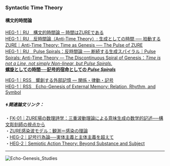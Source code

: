 ### Syntactic Time Theory  
#### 構文的時間論  
[HEG-1｜RU　構文的時間論 ─ 時間はZUREである](./articles/HEG-1_RU_Syntactic-Time-Theory.md)  
[HEG-1｜RU　反時間論（Anti-Time Theory）: 生成としての時間 ── 拍動するZURE｜Anti-Time Theory: Time as Genesis ── The Pulse of ZURE](./articles/HEG-1_RU_Anti-Time-Theory.md)  
[HEG-1｜RU　Pulse Spirals：反時間論 ── 断続する生成スパイラル｜Pulse Spirals: Anti-Time Theory — The Discontinuous Spiral of Genesis：*Time is not a Line, not simply Non-linear, but Pulse Spirals.*](./articles/HEG-1_RU_Pulse_Spirals.md)  
[**螺旋としての時間──記号的宿命としての _Pulse Spirals_**](https://camp-us.net/ATT-PS.html)  

[HEG-1｜RSS　響創する外部記憶 ― 関係・律動・記号](./articles/HEG-1_RRS_Echo-Genesis-of-External-Memory_JP.md)  
[HEG-1｜RSS　Echo-Genesis of External Memory: Relation, Rhythm, and Symbol](./articles/HEG-1_RRS_Echo-Genesis-of-External-Memory_EN.md)  

##### 🌀 関連論文リンク：  
・[FK-01｜ZURE場の数理詩学：三重波動理論による意味生成の数学的記述──構文彫刻師の視点から](./articles/FK-01_ZURE_Field_Poetics.md)  
・[ZURE感染波モデル：観測＝感染の理論](./articles/ZURE_Infection-Wave-Model.md)  
・[HEG-2｜記号行為論──実体主義と主体主義を超えて](./articles/HEG-2_SAT_JP.md)  
・[HEG-2｜Semiotic Action Theory: Beyond Substance and Subject](./articles/HEG-2_SAT_EN.md)  

---
![Echo-Genesis_Studies](./assets/Echo-Genesis_Studies.png)